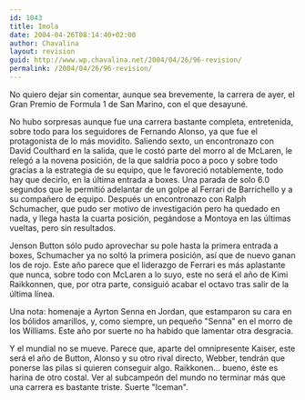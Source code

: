 ```yaml
---
id: 1043
title: Imola
date: 2004-04-26T08:14:40+02:00
author: Chavalina
layout: revision
guid: http://www.wp.chavalina.net/2004/04/26/96-revision/
permalink: /2004/04/26/96-revision/
---
```

No quiero dejar sin comentar, aunque sea brevemente, la carrera de ayer, el Gran Premio de Formula 1 de San Marino, con el que desayuné.

No hubo sorpresas aunque fue una carrera bastante completa, entretenida, sobre todo para los seguidores de Fernando Alonso, ya que fue el protagonista de lo más movidito. Saliendo sexto, un encontronazo con David Coulthard en la salida, que le costó parte del morro al de McLaren, le relegó a la novena posición, de la que saldría poco a poco y sobre todo gracias a la estrategia de su equipo, que le favoreció notablemente, todo hay que decirlo, en la última entrada a boxes. Una parada de solo 6.0 segundos que le permitió adelantar de un golpe al Ferrari de Barrichello y a su compa&ntilde;ero de equipo. Después un encontronazo con Ralph Schumacher, que pudo ser motivo de investigación pero ha quedado en nada, y llega hasta la cuarta posición, pegándose a Montoya en las últimas vueltas, pero sin resultados.

Jenson Button sólo pudo aprovechar su pole hasta la primera entrada a boxes, Schumacher ya no soltó la primera posición, así que de nuevo ganan los de rojo. Este a&ntilde;o parece que el liderazgo de Ferrari es más aplastante que nunca, sobre todo con McLaren a lo suyo, este no será el a&ntilde;o de Kimi Raikkonnen, que, por otra parte, consiguió acabar el octavo tras salir de la última línea.

Una nota: homenaje a Ayrton Senna en Jordan, que estamparon su cara en los bólidos amarillos, y, como siempre, un peque&ntilde;o "Senna" en el morro de los Williams. Este a&ntilde;o por suerte no ha habido que lamentar otra desgracia.

Y el mundial no se mueve. Parece que, aparte del omnipresente Kaiser, este será el a&ntilde;o de Button, Alonso y su otro rival directo, Webber, tendrán que ponerse las pilas si quieren conseguir algo. Raikkonen… bueno, éste es harina de otro costal. Ver al subcampeón del mundo no terminar más que una carrera es bastante triste. Suerte "Iceman".